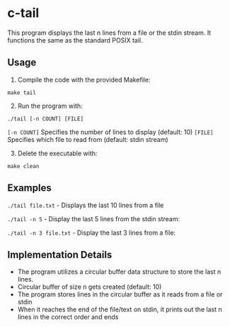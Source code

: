 # c-tail

This program displays the last n lines from a file or the stdin stream. It functions the same as the standard POSIX tail.

## Usage

1. Compile the code with the provided Makefile:

`make tail`

2. Run the program with:

`./tail [-n COUNT] [FILE]`

`[-n COUNT]`	Specifies the number of lines to display (default: 10)
`[FILE]` 	Specifies which file to read from (default: stdin stream)

3. Delete the executable with:

`make clean`

## Examples

`./tail file.txt`	- Displays the last 10 lines from a file

`./tail -n 5`		- Display the last 5 lines from the stdin stream:

`./tail -n 3 file.txt`	- Display the last 3 lines from a file:

## Implementation Details
- The program utilizes a circular buffer data structure to store the last n lines.
- Circular buffer of size n gets created (default: 10)
- The program stores lines in the circular buffer as it reads from a file or stdin
- When it reaches the end of the file/text on stdin, it prints out the last n lines in the correct order and ends
